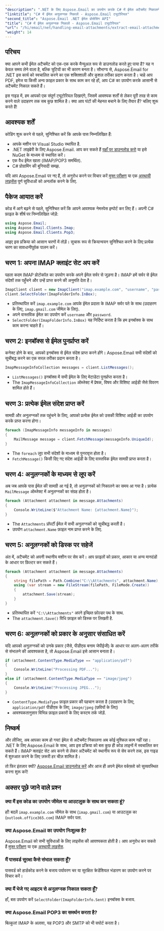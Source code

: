 ```yaml
---
"description": ".NET के लिए Aspose.Email का उपयोग करके C# में ईमेल अटैचमेंट निकालने का तरीका जानें। PDF, इमेज आदि के उदाहरणों सहित चरण-दर-चरण मार्गदर्शिका।"
"linktitle": "C# में ईमेल अनुलग्नक निकालें - Aspose.Email ट्यूटोरियल"
"second_title": "Aspose.Email .NET ईमेल प्रोसेसिंग API"
"title": "C# में ईमेल अनुलग्नक निकालें - Aspose.Email ट्यूटोरियल"
"url": "/hi/email/net/handling-email-attachments/extract-email-attachments-in-csharp/"
"weight": 14
---
```


## परिचय

क्या आपने कभी ईमेल अटैचमेंट को एक-एक करके मैन्युअल रूप से डाउनलोड करते हुए पाया है? यह न केवल समय लेने वाला है, बल्कि त्रुटियों का भी कारण बनता है। सौभाग्य से, Aspose.Email for .NET इस कार्य को स्वचालित करने का एक शक्तिशाली और कुशल तरीका प्रदान करता है। चाहे आप PDF, इमेज या किसी अन्य फ़ाइल प्रकार के साथ काम कर रहे हों, आप C# का उपयोग करके आसानी से अटैचमेंट निकाल सकते हैं।

इस गाइड में, हम आपको एक संपूर्ण ट्यूटोरियल दिखाएंगे, जिसमें आवश्यक शर्तों से लेकर पूरी तरह से काम करने वाले उदाहरण तक सब कुछ शामिल है। क्या आप घंटों की मेहनत बचाने के लिए तैयार हैं? चलिए शुरू करते हैं!

## आवश्यक शर्तें

कोडिंग शुरू करने से पहले, सुनिश्चित करें कि आपके पास निम्नलिखित हैं:

- आपके मशीन पर Visual Studio स्थापित है.
- .NET लाइब्रेरी के लिए Aspose.Email. आप कर सकते हैं [यहाँ पर डाउनलोड करो](https://releases.aspose.com/email/net/) या इसे NuGet के माध्यम से स्थापित करें।
- एक वैध ईमेल खाता (IMAP/POP3 समर्थित).
- C# प्रोग्रामिंग की बुनियादी समझ.

यदि आप Aspose.Email पर नए हैं, तो अनुरोध करने पर विचार करें [मुफ्त परीक्षण](https://releases.aspose.com/) या एक [अस्थायी लाइसेंस](https://purchase.aspose.com/temporary-license/) पूर्ण सुविधाओं को अनलॉक करने के लिए.

## पैकेज आयात करें

कोड में आगे बढ़ने से पहले, सुनिश्चित करें कि आपने आवश्यक नेमस्पेस इम्पोर्ट कर लिए हैं। अपनी C# फ़ाइल के शीर्ष पर निम्नलिखित जोड़ें:

```csharp
using Aspose.Email;
using Aspose.Email.Clients.Imap;
using Aspose.Email.Clients.Pop3;
```

आइए इस प्रक्रिया को आसान चरणों में तोड़ें। सुचारू रूप से क्रियान्वयन सुनिश्चित करने के लिए प्रत्येक चरण का सावधानीपूर्वक पालन करें।


## चरण 1: अपना IMAP क्लाइंट सेट अप करें

पहला कदम IMAP प्रोटोकॉल का उपयोग करके अपने ईमेल सर्वर से जुड़ना है। IMAP हमें सर्वर से ईमेल संदेशों तक पहुँचने और उन्हें प्राप्त करने की अनुमति देता है।

```csharp
ImapClient client = new ImapClient("imap.example.com", "username", "password");
client.SelectFolder(ImapFolderInfo.InBox);
```

- प्रतिस्थापित करें `imap.example.com` आपके ईमेल प्रदाता के IMAP सर्वर पते के साथ (उदाहरण के लिए, `imap.gmail.com` जीमेल के लिए).
- अपने वास्तविक ईमेल का उपयोग करें `username` और `password`.
- `SelectFolder(ImapFolderInfo.InBox)` यह निर्दिष्ट करता है कि हम इनबॉक्स के साथ काम करना चाहते हैं।


## चरण 2: इनबॉक्स से ईमेल पुनर्प्राप्त करें

कनेक्ट होने के बाद, आपको इनबॉक्स से ईमेल संदेश प्राप्त करने होंगे। Aspose.Email सभी संदेशों को सूचीबद्ध करने का एक सरल तरीका प्रदान करता है।

```csharp
ImapMessageInfoCollection messages = client.ListMessages();
```

- `ListMessages()` इनबॉक्स में सभी ईमेल के लिए मेटाडेटा पुनर्प्राप्त करता है।
- The `ImapMessageInfoCollection` ऑब्जेक्ट में प्रेषक, विषय और विशिष्ट आईडी जैसे विवरण शामिल होते हैं।


## चरण 3: प्रत्येक ईमेल संदेश प्राप्त करें

सामग्री और अनुलग्नकों तक पहुंचने के लिए, आपको प्रत्येक ईमेल को उसकी विशिष्ट आईडी का उपयोग करके प्राप्त करना होगा।


```csharp
foreach (ImapMessageInfo messageInfo in messages)
{
    MailMessage message = client.FetchMessage(messageInfo.UniqueId);
}
```

- The `foreach` लूप सभी संदेशों के माध्यम से पुनरावृत्त होता है।
- `FetchMessage()` किसी दिए गए संदेश आईडी के लिए वास्तविक ईमेल सामग्री प्राप्त करता है।


## चरण 4: अनुलग्नकों के माध्यम से लूप करें

अब जब आपके पास ईमेल की सामग्री आ गई है, तो अनुलग्नकों को निकालने का समय आ गया है। प्रत्येक `MailMessage` ऑब्जेक्ट में अनुलग्नकों का संग्रह होता है।

```csharp
foreach (Attachment attachment in message.Attachments)
{
    Console.WriteLine($"Attachment Name: {attachment.Name}");
}
```

- The `Attachments` प्रॉपर्टी ईमेल में सभी अनुलग्नकों को सूचीबद्ध करती है।
- उपयोग `attachment.Name` फ़ाइल नाम प्राप्त करने के लिए.


## चरण 5: अनुलग्नकों को डिस्क पर सहेजें

अंत में, अटैचमेंट को अपनी स्थानीय मशीन पर सेव करें। आप फ़ाइलों को प्रकार, आकार या अन्य मानदंडों के आधार पर फ़िल्टर कर सकते हैं।

```csharp
foreach (Attachment attachment in message.Attachments)
{
    string filePath = Path.Combine("C:\\Attachments", attachment.Name);
    using (var stream = new FileStream(filePath, FileMode.Create))
    {
        attachment.Save(stream);
    }
}
```

- प्रतिस्थापित करें `"C:\\Attachments"` अपने इच्छित फ़ोल्डर पथ के साथ.
- The `attachment.Save()` विधि फ़ाइल को डिस्क पर लिखती है.


## चरण 6: अनुलग्नकों को प्रकार के अनुसार संसाधित करें

यदि आपको अनुलग्नकों को उनके प्रकार (जैसे, पीडीएफ बनाम जेपीईजी) के आधार पर अलग-अलग तरीके से संभालने की आवश्यकता है, तो Aspose.Email इसे आसान बनाता है।

```csharp
if (attachment.ContentType.MediaType == "application/pdf")
{
    Console.WriteLine("Processing PDF...");
}
else if (attachment.ContentType.MediaType == "image/jpeg")
{
    Console.WriteLine("Processing JPEG...");
}
```

- `ContentType.MediaType` फ़ाइल प्रकार की पहचान करता है (उदाहरण के लिए, `application/pdf` पीडीएफ के लिए, `image/jpeg` (छवियों के लिए)
- आवश्यकतानुसार विभिन्न फ़ाइल प्रकारों के लिए कस्टम तर्क जोड़ें.


## निष्कर्ष

और लीजिए, अब आपका काम हो गया! ईमेल से अटैचमेंट निकालना अब कोई मुश्किल काम नहीं रहा। .NET के लिए Aspose.Email के साथ, आप इस प्रक्रिया को बस कुछ ही कोड लाइनों में स्वचालित कर सकते हैं। IMAP क्लाइंट सेट अप करने से लेकर अटैचमेंट को स्थानीय रूप से सेव करने तक, इस गाइड में शुरुआत करने के लिए ज़रूरी हर चीज़ शामिल है। 

तो फिर इंतज़ार क्यों? [Aspose.Email डाउनलोड करें](https://releases.aspose.com/email/net/) और आज ही अपने ईमेल वर्कफ़्लो को सुव्यवस्थित करना शुरू करें!


## अक्सर पूछे जाने वाले प्रश्न

### क्या मैं इस कोड का उपयोग जीमेल या आउटलुक के साथ कर सकता हूं?
हाँ! बदलें `imap.example.com` जीमेल के साथ (`imap.gmail.com`) या आउटलुक का (`outlook.office365.com`) IMAP सर्वर पता.

### क्या Aspose.Email का उपयोग निःशुल्क है?
Aspose.Email को सभी सुविधाओं के लिए लाइसेंस की आवश्यकता होती है। आप अनुरोध कर सकते हैं [मुफ्त परीक्षण](https://releases.aspose.com/) या एक [अस्थायी लाइसेंस](https://purchase.aspose.com/temporary-license/).

### मैं पासवर्ड सुरक्षा कैसे संभाल सकता हूँ?
पासवर्ड को हार्डकोड करने के बजाय पर्यावरण चर या सुरक्षित क्रेडेंशियल भंडारण का उपयोग करने पर विचार करें।

### क्या मैं भेजे गए आइटम से अनुलग्नक निकाल सकता हूँ?
हाँ, बस उपयोग करें `SelectFolder(ImapFolderInfo.Sent)` इनबॉक्स के बजाय.

### क्या Aspose.Email POP3 का समर्थन करता है?
बिल्कुल! IMAP के अलावा, यह POP3 और SMTP को भी सपोर्ट करता है।